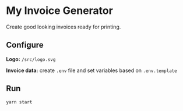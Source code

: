 # My Invoice Generator

Create good looking invoices ready for printing.

## Configure

**Logo:** `/src/logo.svg`

**Invoice data:** create `.env` file and set variables based on `.env.template`

## Run

`yarn start`